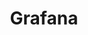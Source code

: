 ---
title: "Grafana"
linkTitle: "Grafana"
description: "This section includes all reference documentation for the Grafana Observability platform for Cortex Innovation."
weight: 10
---